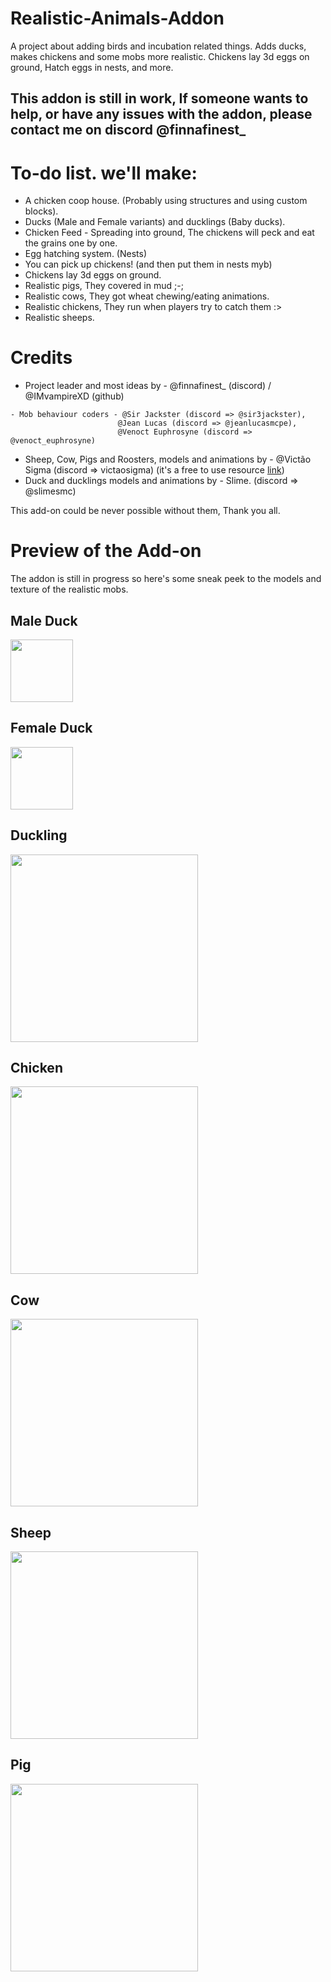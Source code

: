 # Realistic-Animals-Addon
A project about adding birds and incubation related things. Adds ducks, makes chickens and some mobs more realistic. Chickens lay 3d eggs on ground, Hatch eggs in nests, and more.

## This addon is still in work, If someone wants to help, or have any issues with the addon, please contact me on discord @finnafinest_

# To-do list. we'll make:
- A chicken coop house. (Probably using structures and using custom blocks).
- Ducks (Male and Female variants) and ducklings (Baby ducks).
- Chicken Feed - Spreading into ground, The chickens will peck and eat the grains one by one.
- Egg hatching system. (Nests)
- You can pick up chickens! (and then put them in nests myb)
- Chickens lay 3d eggs on ground.
- Realistic pigs, They covered in mud ;-;
- Realistic cows, They got wheat chewing/eating animations.
- Realistic chickens, They run when players try to catch them :>
- Realistic sheeps.

# Credits
- Project leader and most ideas by - @finnafinest_ (discord) / @IMvampireXD (github)
 ```
- Mob behaviour coders - @Sir Jackster (discord => @sir3jackster),
                         @Jean Lucas (discord => @jeanlucasmcpe),
                         @Venoct Euphrosyne (discord => @venoct_euphrosyne)
  ```
- Sheep, Cow, Pigs and Roosters, models and animations by - @Victão Sigma (discord => victaosigma) (it's a free to use resource [link](https://discord.com/channels/523663022053392405/1401389263219593350))
- Duck and ducklings models and animations by - Slime. (discord => @slimesmc)

This add-on could be never possible without them, Thank you all.

# Preview of the Add-on
The addon is still in progress so here's some sneak peek to the models and texture of the realistic mobs.

## Male Duck
<img src="https://cdn.discordapp.com/attachments/1396794001545498666/1396812724519829514/duck9.png?ex=68909639&is=688f44b9&hm=dbf3c9d361eca01689e8c4c19e644afa0fe9a40f9174137ac410bd800a9359be&" width="100">

## Female Duck
<img src="https://cdn.discordapp.com/attachments/1396794001545498666/1396818167065743491/duck10.png?ex=68909b4a&is=688f49ca&hm=af9760ff7e78659409a52673bae9f277a3d7705156ecb0752576ae23265d797a&" width="100">

## Duckling
<img src="https://cdn.discordapp.com/attachments/1396794001545498666/1396827663393624175/duckling2.gif?ex=6890a422&is=688f52a2&hm=df45343c4d990ad61507747bdfe755b304994152ca9a27432c1ba9d0b5c5c06b&" width="300">

## Chicken
<img src="https://cdn.discordapp.com/attachments/1401389263219593350/1401389906105860127/SPOILER_SPOILER_chicken.gif?ex=6890198e&is=688ec80e&hm=1416f04979d2fec5ff8050abb395948fdb6b64b1d6a87ce6d6c4c71317bcdfad&" width="300">

## Cow
<img src="https://cdn.discordapp.com/attachments/1401389263219593350/1401390628709077012/bull.gif?ex=68901a3a&is=688ec8ba&hm=9882611d3ff59db672c4872856a8667ff5883d113e18caea49e948286ca8705c&" width="300">

## Sheep
<img src="https://cdn.discordapp.com/attachments/1401389263219593350/1401390708497055824/sheep.gif?ex=68901a4d&is=688ec8cd&hm=2d3d3853ab048a921b45c877ea2e001056c195ae27fee8afe05bf4c70db23a2a&" width="300">

## Pig
<img src="https://cdn.discordapp.com/attachments/1401389263219593350/1401390808355049533/pig.gif?ex=68901a65&is=688ec8e5&hm=44f080bd24fb41a590ad45a643a20e4a15899e3046cb32e1084905cf31cd91a1&" width="300">
